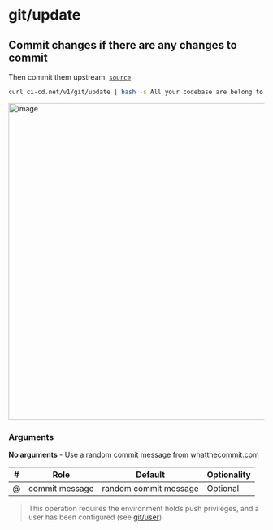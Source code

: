 # git/update

## Commit changes if there are any changes to commit
Then commit them upstream.
[`source`](https://github.com/omrilotan/ci-cd.net/blob/master/scripts/v1/git/update)

```sh
curl ci-cd.net/v1/git/update | bash -s All your codebase are belong to us
```

<img width="624" alt="image" src="https://user-images.githubusercontent.com/516342/37645734-5cad4f7e-2c30-11e8-99ee-5d4462ee606b.png">

### Arguments
**No arguments** - Use a random commit message from [whatthecommit.com](https://whatthecommit.com/)

| # | Role | Default | Optionality
| --- | --- | --- | ---
| @ | commit message | random commit message | Optional

> This operation requires the environment holds push privileges, and a user has been configured (see [git/user](#gituser))
